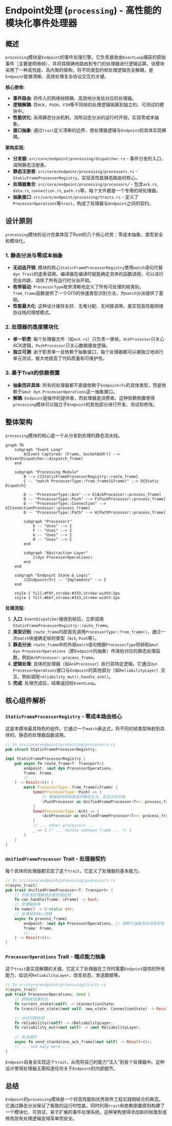 # Endpoint处理 (`processing`) - 高性能的模块化事件处理器

## 概述

`processing`模块是`Endpoint`的事件处理引擎。它负责接收由`EventLoop`捕获的原始事件（主要是网络帧），并将其精确地路由到专门的处理器进行逻辑运算。该模块采用了一种高性能、高内聚的架构，将不同类型的帧处理逻辑完全解耦，是`Endpoint`能够清晰、高效处理复杂协议交互的关键。

**核心使命:**
- **事件路由**: 将传入的网络帧精确、高效地分发给对应的处理器。
- **逻辑解耦**: 将`ACK`、`PUSH`、`FIN`等不同帧的处理逻辑隔离到独立的、可测试的模块中。
- **性能优化**: 采用静态分派机制，消除动态分派的运行时开销，实现零成本抽象。
- **接口抽象**: 通过`trait`定义清晰的边界，使处理器逻辑与`Endpoint`的具体实现解耦。

**架构实现:**
- **分发器**: `src/core/endpoint/processing/dispatcher.rs` - 事件分发的入口，调用静态注册表。
- **静态注册表**: `src/core/endpoint/processing/processors.rs` - `StaticFrameProcessorRegistry`，实现高性能静态路由的核心。
- **处理器集合**: `src/core/endpoint/processing/processors/` - 包含`ack.rs`, `data.rs`, `connection.rs`, `path.rs`等，每个文件都是一个专用的帧处理器。
- **抽象接口**: `src/core/endpoint/processing/traits.rs` - 定义了`ProcessorOperations`等`trait`，构成了处理器与`Endpoint`之间的契约。

## 设计原则

`processing`模块的设计完美体现了Rust的几个核心优势：零成本抽象、类型安全和模块化。

### 1. 静态分派与零成本抽象
- **无动态开销**: 模块的核心`StaticFrameProcessorRegistry`使用`match`语句代替`dyn Trait`的虚表调用。编译器在编译时就能确定具体的函数调用，可以进行完全内联，消除了所有运行时分派开销。
- **枚举驱动**: `ProcessorType`枚举清晰地定义了所有可处理的帧类别。`from_frame`函数提供了一个O(1)的快速类型识别方法，为`match`分派提供了基础。
- **性能最大化**: 这种设计缓存友好、无堆分配、无间接调用，是实现高性能网络协议栈的理想模式。

### 2. 处理器的高度模块化
- **单一职责**: 每个处理器文件（如`ack.rs`）只负责一类帧。`AckProcessor`只关心ACK逻辑，`PushProcessor`只关心数据接收逻辑。
- **独立可测**: 由于职责单一且依赖于抽象接口，每个处理器都可以被独立地进行单元测试，极大地提高了代码质量和可维护性。

### 3. 基于Trait的依赖倒置
- **抽象而非具体**: 所有的处理器都不直接依赖于`Endpoint<T>`的具体类型，而是依赖于`&mut dyn ProcessorOperations`这一抽象接口。
- **解耦**: `Endpoint`是操作的提供者，而处理器是消费者。这种依赖倒置使得`processing`模块可以独立于`Endpoint`的其他部分进行开发、测试和修改。

## 整体架构

`processing`模块的核心是一个从分发到处理的静态流水线。

```mermaid
graph TD
    subgraph "Event Loop"
        A[Event Captured: (Frame, SocketAddr)] --> B(EventDispatcher::dispatch_frame)
    end

    subgraph "Processing Module"
        B --> C{StaticFrameProcessorRegistry::route_frame}
        C -- "match ProcessorType::from_frame(&frame)" --> D{Static Dispatch}
        
        D -- "ProcessorType::Ack" --> E[AckProcessor::process_frame]
        D -- "ProcessorType::Push" --> F[PushProcessor::process_frame]
        D -- "ProcessorType::Connection" --> G[ConnectionProcessor::process_frame]
        D -- "ProcessorType::Path" --> H[PathProcessor::process_frame]
        
        subgraph "Processors"
            E -- "Uses" --> I
            F -- "Uses" --> I
            G -- "Uses" --> I
            H -- "Uses" --> I
        end
        
        subgraph "Abstraction Layer"
            I(dyn ProcessorOperations)
        end
    end

    subgraph "Endpoint State & Logic"
        J[Endpoint<T>] -- "Implements" --> I
    end

    style C fill:#f9f,stroke:#333,stroke-width:2px
    style I fill:#bbf,stroke:#333,stroke-width:2px
```

**处理流程:**
1.  **入口**: `EventDispatcher`接收到帧后，立即调用`StaticFrameProcessorRegistry::route_frame`。
2.  **类型识别**: `route_frame`内部首先调用`ProcessorType::from_frame()`，通过一次`match`快速确定帧的类型（`Ack`, `Push`等）。
3.  **静态分派**: `route_frame`中的外层`match`语句根据`ProcessorType`将帧和`&mut dyn ProcessorOperations`（即`Endpoint`的抽象）传递给对应的静态处理函数，例如`AckProcessor::process_frame`。
4.  **逻辑处理**: 具体的处理器（如`AckProcessor`）执行其特定逻辑。它通过`dyn ProcessorOperations`接口与`Endpoint`的其他部分（如`ReliabilityLayer`）交互，例如调用`reliability_mut().handle_ack()`。
5.  **完成**: 处理完成后，结果返回给`EventLoop`。

## 核心组件解析

### `StaticFrameProcessorRegistry` - 零成本路由核心

这是本模块最具特色的组件。它通过一个`match`表达式，将不同的帧类型映射到具体的、静态的处理器函数调用。

```rust
// In src/core/endpoint/processing/processors.rs
pub struct StaticFrameProcessorRegistry;

impl StaticFrameProcessorRegistry {
    pub async fn route_frame<T: Transport>(
        endpoint: &mut dyn ProcessorOperations,
        frame: Frame,
        // ...
    ) -> Result<()> {
        match ProcessorType::from_frame(&frame) {
            Some(ProcessorType::Push) => {
                // 直接调用具体类型的静态方法，无运行时开销
                <PushProcessor as UnifiedFrameProcessor<T>>::process_frame(endpoint, frame, ...).await
            }
            Some(ProcessorType::Ack) => {
                <AckProcessor as UnifiedFrameProcessor<T>>::process_frame(endpoint, frame, ...).await
            }
            // ... other processors ...
            _ => { /* ... handle unknown frame ... */ }
        }
    }
}
```

### `UnifiedFrameProcessor` Trait - 处理器契约

每个具体的处理器都实现了这个`trait`，它定义了处理器的基本能力。

```rust
// In src/core/endpoint/processing/processors.rs
#[async_trait]
pub trait UnifiedFrameProcessor<T: Transport> {
    // 检查该处理器是否能处理此帧
    fn can_handle(frame: &Frame) -> bool;
    // 处理器名称
    fn name() -> &'static str;
    // 处理帧的核心逻辑
    async fn process_frame(
        endpoint: &mut dyn ProcessorOperations, // 依赖于抽象而非具体实现
        frame: Frame,
        // ...
    ) -> Result<()>;
}
```

### `ProcessorOperations` Trait - 端点能力抽象

这个`trait`是实现解耦的关键。它定义了处理器在工作时需要`Endpoint`提供的所有能力，如访问`ReliabilityLayer`、改变状态、发送数据等。

```rust
// In src/core/endpoint/processing/traits.rs
#[async_trait]
pub trait ProcessorOperations: Send {
    // 获取和设置状态
    fn current_state(&self) -> &ConnectionState;
    fn transition_state(&mut self, new_state: ConnectionState) -> Result<()>;

    // 访问可靠性层
    fn reliability(&self) -> &ReliabilityLayer;
    fn reliability_mut(&mut self) -> &mut ReliabilityLayer;
    
    // 发送操作
    async fn send_standalone_ack_frame(&mut self) -> Result<()>;
    // ... and many more ...
}
```

`Endpoint`自身会实现这个`trait`，从而将自己的能力“注入”到各个处理器中。这种设计使得处理器无需知道任何关于`Endpoint`的内部细节。

## 总结

`Endpoint`的`processing`模块是一个将高性能和优秀软件工程实践相结合的典范。它通过静态分派保证了极致的运行时性能，同时利用`trait`和依赖倒置原则构建了一个模块化、可测试、易于扩展的事件处理系统。这种架构使得添加新的帧类型或修改现有处理逻辑变得简单而安全。
